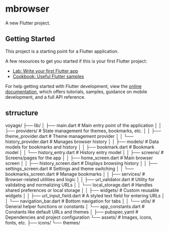 # mbrowser

A new Flutter project.

## Getting Started

This project is a starting point for a Flutter application.

A few resources to get you started if this is your first Flutter project:

- [Lab: Write your first Flutter app](https://docs.flutter.dev/get-started/codelab)
- [Cookbook: Useful Flutter samples](https://docs.flutter.dev/cookbook)

For help getting started with Flutter development, view the
[online documentation](https://docs.flutter.dev/), which offers tutorials,
samples, guidance on mobile development, and a full API reference.

## strructure

voyage/
├── lib/
│ ├── main.dart # Main entry point of the application
│
│ ├── providers/ # State management for themes, bookmarks, etc.
│ │ ├── theme_provider.dart # Theme management provider
│ │ └── history_provider.dart # Manages browser history
│
│ ├── models/ # Data models for bookmarks and history
│ │ ├── bookmark.dart # Bookmark model
│ │ └── history_entry.dart # History entry model
│
│ ├── screens/ # Screens/pages for the app
│ │ ├── home_screen.dart # Main browser screen
│ │ ├── history_screen.dart # Displays browsing history
│ │ ├── settings_screen.dart # Settings and theme switching
│ │ └── bookmarks_screen.dart # Manage bookmarks
│
│ ├── services/ # Browser-related utilities and logic
│ │ ├── url_validator.dart # Utility for validating and normalizing URLs
│ │ └── local_storage.dart # Handles shared preferences or local storage
│
│ ├── widgets/ # Custom reusable widgets
│ │ ├── url_input_field.dart # A styled text field for entering URLs
│ │ └── navigation_bar.dart # Bottom navigation for tabs
│
│ └── utils/ # General helper functions or constants
│ └── app_constants.dart # Constants like default URLs and themes
│
├── pubspec.yaml # Dependencies and project configuration
└── assets/ # Images, icons, fonts, etc.
├── icons/
└── themes/
